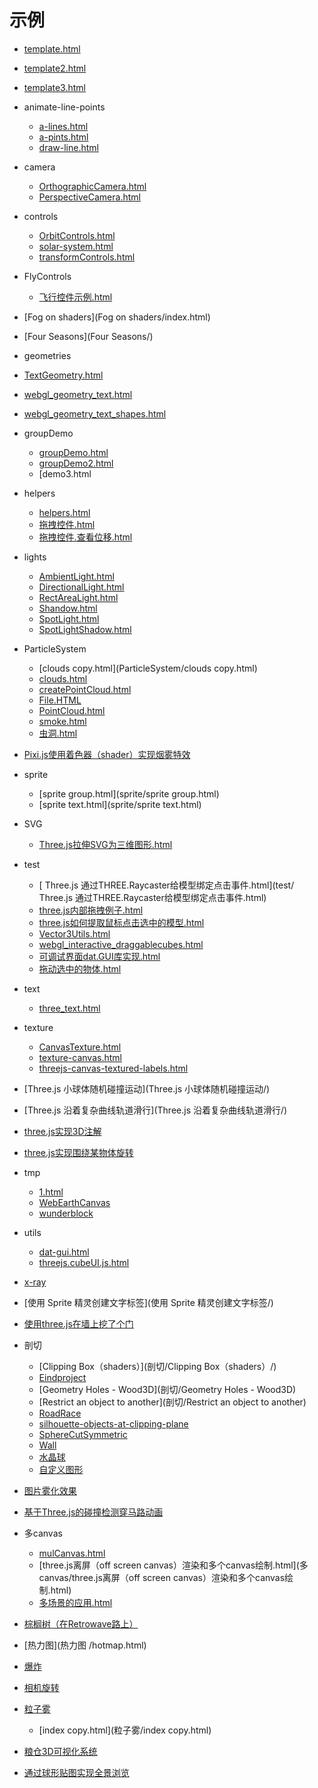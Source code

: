 # 示例

* [template.html](template.html)
* [template2.html](template2.html)
* [template3.html](template3.html)
* animate-line-points
  * [a-lines.html](animate-line-points/a-lines.html)
  * [a-pints.html](animate-line-points/a-pints.html)
  * [draw-line.html](animate-line-points/draw-line.html)
* camera
  * [OrthographicCamera.html](camera/OrthographicCamera.html)
  * [PerspectiveCamera.html](camera/PerspectiveCamera.html)
* controls
  * [OrbitControls.html](controls/OrbitControls.html)
  * [solar-system.html](controls/solar-system.html)
  * [transformControls.html](controls/transformControls.html)
* FlyControls
  
  * [飞行控件示例.html](FlyControls/飞行控件示例.html)
* [Fog on shaders](Fog on shaders/index.html)
* [Four Seasons](Four Seasons/)
*  geometries
  * [TextGeometry.html](geometries/TextGeometry.html)
  * [webgl_geometry_text.html](geometries/webgl_geometry_text.html)
  * [webgl_geometry_text_shapes.html](geometries/webgl_geometry_text_shapes.html)
* groupDemo
  * [groupDemo.html](groupDemo/groupDemo.html)
  * [groupDemo2.html](groupDemo/groupDemo2.html)
  * [demo3.html
* helpers
  
  * [helpers.html](helpers/helpers.html)
  * [拖拽控件.html](helpers/拖拽控件.html)
  * [拖拽控件.查看位移.html](helpers/拖拽控件.查看位移.html)
* lights
  
  * [AmbientLight.html](lights/AmbientLight.html)
  * [DirectionalLight.html](lights/DirectionalLight.html)
  * [RectAreaLight.html](lights/RectAreaLight.html)
  * [Shandow.html](lights/Shandow.html)
  * [SpotLight.html](lights/SpotLight.html)
  * [SpotLightShadow.html](lights/SpotLightShadow.html)
* ParticleSystem
  * [clouds copy.html](ParticleSystem/clouds copy.html)
  * [clouds.html](ParticleSystem/clouds.html)
  * [createPointCloud.html](ParticleSystem/createPointCloud.html)
  * [File.HTML](ParticleSystem/File.HTML)
  * [PointCloud.html](ParticleSystem/PointCloud.html)
  * [smoke.html](ParticleSystem/smoke.html)
  * [虫洞.html](ParticleSystem/虫洞.html)
* [Pixi.js使用着色器（shader）实现烟雾特效](Pixi.js使用着色器（shader）实现烟雾特效/)
* sprite
  * [sprite group.html](sprite/sprite group.html)
  * [sprite text.html](sprite/sprite text.html)
* SVG
  * [Three.js拉伸SVG为三维图形.html](SVG/Three.js拉伸SVG为三维图形.html)
* test
  * [ Three.js 通过THREE.Raycaster给模型绑定点击事件.html](test/ Three.js 通过THREE.Raycaster给模型绑定点击事件.html)
  * [three.js内部拖拽例子.html](test/three.js内部拖拽例子.html)
  * [three.js如何提取鼠标点击选中的模型.html](test/three.js如何提取鼠标点击选中的模型.html)
  * [Vector3Utils.html](test/Vector3Utils.html)
  * [webgl_interactive_draggablecubes.html](test/webgl_interactive_draggablecubes.html)
  * [可调试界面dat.GUI库实现.html](test/可调试界面dat.GUI库实现.html)
  * [拖动选中的物体.html](test/拖动选中的物体.html)
* text
  * [three_text.html](text/three_text.html)
* texture
  * [CanvasTexture.html](texture/CanvasTexture.html)
  * [texture-canvas.html](texture/texture-canvas.html)
  * [threejs-canvas-textured-labels.html](texture/threejs-canvas-textured-labels.html)
* [Three.js 小球体随机碰撞运动](Three.js 小球体随机碰撞运动/)
* [Three.js 沿着复杂曲线轨道滑行](Three.js 沿着复杂曲线轨道滑行/)
* [three.js实现3D注解](three.js实现3D注解/)
* [three.js实现围绕某物体旋转](three.js实现围绕某物体旋转/demo.html)
* tmp
  * [1.html](tmp/1.html)
  * [WebEarthCanvas](tmp/WebEarthCanvas)
  * [wunderblock](tmp/wunderblock)
* utils
  * [dat-gui.html](utils/dat-gui.html)
  * [threejs.cubeUI.js.html](utils/threejs.cubeUI.js.html)
* [x-ray](x-ray/)
* [使用 Sprite 精灵创建文字标签](使用 Sprite 精灵创建文字标签/)
* [使用three.js在墙上挖了个门](使用three.js在墙上挖了个门/)
* 剖切
  * [Clipping Box（shaders）](剖切/Clipping Box（shaders）/)
  * [Eindproject](剖切/Eindproject/)
  * [Geometry Holes - Wood3D](剖切/Geometry Holes - Wood3D)
  * [Restrict an object to another](剖切/Restrict an object to another)
  * [RoadRace](剖切/RoadRace)
  * [silhouette-objects-at-clipping-plane](剖切/silhouette-objects-at-clipping-plane)
  * [SphereCutSymmetric](剖切/SphereCutSymmetric/)
  * [Wall](剖切/Wall/)
  * [水晶球](剖切/水晶球/)
  * [自定义图形](剖切/自定义图形/)
* [图片雾化效果](图片雾化效果/)
* [基于Three.js的碰撞检测穿马路动画](基于Three.js的碰撞检测穿马路动画/)
* 多canvas
  * [mulCanvas.html](多canvas/mulCanvas.html)
  * [three.js离屏（off screen canvas）渲染和多个canvas绘制.html](多canvas/three.js离屏（off screen canvas）渲染和多个canvas绘制.html)
  * [多场景的应用.html](多canvas/多场景的应用.html)
* [棕榈树（在Retrowave路上）](棕榈树（在Retrowave路上）/demo.html)
* [热力图](热力图 /hotmap.html)
* [爆炸](爆炸/)
* [相机旋转](相机旋转/)
* [粒子雾](粒子雾/)
  * [index copy.html](粒子雾/index copy.html)
* [粮仓3D可视化系统](粮仓3D可视化系统/粮仓3D可视化系统.html)
* [通过球形贴图实现全景浏览](通过球形贴图实现全景浏览/)
